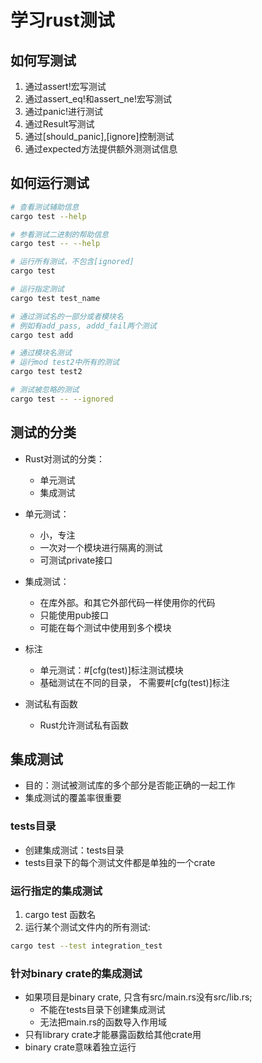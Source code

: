 # 学习rust测试

## 如何写测试

1. 通过assert!宏写测试
2. 通过assert_eq!和assert_ne!宏写测试
3. 通过panic!进行测试
4. 通过Result写测试
5. 通过[should_panic],[ignore]控制测试
6. 通过expected方法提供额外测测试信息

## 如何运行测试

```bash
# 查看测试辅助信息
cargo test --help

# 参看测试二进制的帮助信息
cargo test -- --help

# 运行所有测试，不包含[ignored]
cargo test

# 运行指定测试
cargo test test_name

# 通过测试名的一部分或者模块名
# 例如有add_pass, addd_fail两个测试
cargo test add

# 通过模块名测试
# 运行mod test2中所有的测试
cargo test test2

# 测试被忽略的测试
cargo test -- --ignored
```

## 测试的分类

- Rust对测试的分类：
  - 单元测试
  - 集成测试

- 单元测试：
  - 小，专注
  - 一次对一个模块进行隔离的测试
  - 可测试private接口

- 集成测试：
  - 在库外部。和其它外部代码一样使用你的代码
  - 只能使用pub接口
  - 可能在每个测试中使用到多个模块

- 标注
  - 单元测试：#[cfg(test)]标注测试模块
  - 基础测试在不同的目录， 不需要#[cfg(test)]标注

- 测试私有函数
  - Rust允许测试私有函数

## 集成测试

- 目的：测试被测试库的多个部分是否能正确的一起工作
- 集成测试的覆盖率很重要

### tests目录

* 创建集成测试：tests目录
* tests目录下的每个测试文件都是单独的一个crate

### 运行指定的集成测试

1. cargo test 函数名
2. 运行某个测试文件内的所有测试:

```bash
cargo test --test integration_test
```

### 针对binary crate的集成测试

- 如果项目是binary crate, 只含有src/main.rs没有src/lib.rs;
  - 不能在tests目录下创建集成测试
  - 无法把main.rs的函数导入作用域
- 只有library crate才能暴露函数给其他crate用
- binary crate意味着独立运行